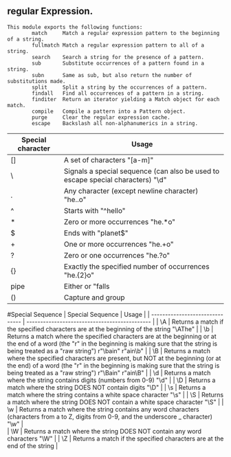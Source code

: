 ## regular Expression.
```
This module exports the following functions:
        match     Match a regular expression pattern to the beginning of a string.
        fullmatch Match a regular expression pattern to all of a string.
        search    Search a string for the presence of a pattern.
        sub       Substitute occurrences of a pattern found in a string.
        subn      Same as sub, but also return the number of substitutions made.
        split     Split a string by the occurrences of a pattern.
        findall   Find all occurrences of a pattern in a string.
        finditer  Return an iterator yielding a Match object for each match.
        compile   Compile a pattern into a Pattern object.
        purge     Clear the regular expression cache.
        escape    Backslash all non-alphanumerics in a string.

```

| Special character               | Usage                          |
| ------------------------------- | --------------------------------------------- |
| [] | A set of characters	"[a-m]" |
| \ | Signals a special sequence (can also be used to escape special characters) "\d" |
| . | Any character (except newline character)	"he..o" |
| ^ | Starts with	"^hello" |
| *| Zero or more occurrences	"he.*o" |
| $| Ends with	"planet$" |
| + | 	One or more occurrences	"he.+o" |
| ? | 	Zero or one occurrences	"he.?o" |
|{}| Exactly the specified number of occurrences	"he.{2}o" |
| pipe | Either or	"falls|stays" |
|() |	Capture and group |


#Special Sequence
| Special Sequence               | Usage                          |
| ------------------------------- | --------------------------------------------- |
| \A |	Returns a match if the specified characters are at the beginning of the string	"\AThe"	 |
| \b |	Returns a match where the specified characters are at the beginning or at the end of a word  (the "r" in the beginning is making sure that the string is being treated as a "raw string")	r"\bain"  r"ain\b"	|
| \B | Returns a match where the specified characters are present, but NOT at the beginning (or at the end) of a word  (the "r" in the beginning is making sure that the string is being treated as a "raw string")	r"\Bain" r"ain\B"	|
| \d  | Returns a match where the string contains digits (numbers from 0-9)	"\d"	|
| \D  | Returns a match where the string DOES NOT contain digits	"\D"	|
| \s  | Returns a match where the string contains a white space character	"\s"	|
| \S  | Returns a match where the string DOES NOT contain a white space character	"\S" |
| \w  | Returns a match where the string contains any word characters (characters from a to Z, digits from 0-9, and the underscore _ character) "\w" |	
| \W  | Returns a match where the string DOES NOT contain any word characters	"\W"	|
| \Z  | Returns a match if the specified characters are at the end of the string |

